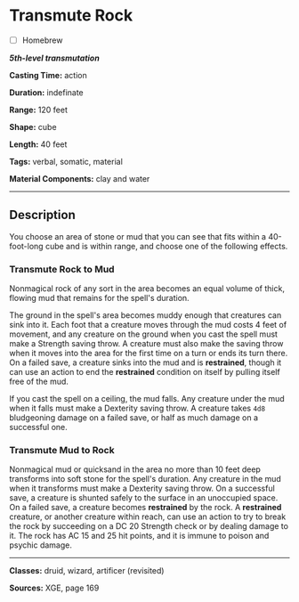 # Transmute Rock

- [ ] Homebrew

***5th-level transmutation***

**Casting Time:** action

**Duration:** indefinate

**Range:** 120 feet

**Shape:** cube

**Length:** 40 feet

**Tags:** verbal, somatic, material

**Material Components:** clay and water

---

## Description
You choose an area of stone or mud that you can see that fits within a 40-foot-long cube and is within range, and choose one of the following effects.

### Transmute Rock to Mud
Nonmagical rock of any sort in the area becomes an equal volume of thick, flowing mud that remains for the spell's duration.

The ground in the spell's area becomes muddy enough that creatures can sink into it.
Each foot that a creature moves through the mud costs 4 feet of movement, and any creature on the ground when you cast the spell must make a Strength saving throw.
A creature must also make the saving throw when it moves into the area for the first time on a turn or ends its turn there.
On a failed save, a creature sinks into the mud and is **restrained**, though it can use an action to end the **restrained** condition on itself by pulling itself free of the mud.

If you cast the spell on a ceiling, the mud falls.
Any creature under the mud when it falls must make a Dexterity saving throw.
A creature takes `4d8` bludgeoning damage on a failed save, or half as much damage on a successful one.

### Transmute Mud to Rock
Nonmagical mud or quicksand in the area no more than 10 feet deep transforms into soft stone for the spell's duration.
Any creature in the mud when it transforms must make a Dexterity saving throw.
On a successful save, a creature is shunted safely to the surface in an unoccupied space.
On a failed save, a creature becomes **restrained** by the rock.
A **restrained** creature, or another creature within reach, can use an action to try to break the rock by succeeding on a DC 20 Strength check or by dealing damage to it.
The rock has AC 15 and 25 hit points, and it is immune to poison and psychic damage.

---

**Classes:** druid, wizard, artificer (revisited)

**Sources:** XGE, page 169
